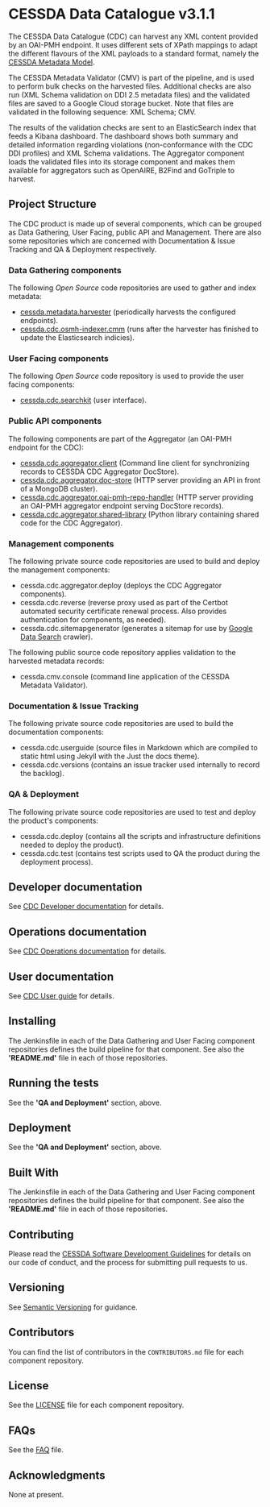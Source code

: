 # CESSDA Data Catalogue v3.1.1

The CESSDA Data Catalogue (CDC) can harvest any XML content provided by an OAI-PMH endpoint. It uses different sets of XPath mappings to adapt the different flavours of the XML payloads to a standard format, namely the [CESSDA Metadata Model](https://doi.org/10.5281/zenodo.4751455).

The CESSDA Metadata Validator (CMV) is part of the pipeline, and is used to perform bulk checks on the harvested files. Additional checks are also run (XML Schema validation on DDI 2.5 metadata files) and the validated files are saved to a Google Cloud storage bucket. Note that files are validated in the following sequence: XML Schema; CMV.

The results of the validation checks are sent to an ElasticSearch index that feeds a Kibana dashboard. The dashboard shows both summary and detailed information regarding violations (non-conformance with the CDC DDI profiles) and XML Schema validations. The Aggregator component loads the validated files into its storage component and makes them available for aggregators such as OpenAIRE, B2Find and GoTriple to harvest.  

## Project Structure

The CDC product is made up of several components, which can be grouped as Data Gathering, User Facing, public API and Management. There are also some repositories which are concerned with Documentation & Issue Tracking and QA & Deployment respectively.

### Data Gathering components

The following *Open Source* code repositories are used to gather and index metadata:

- [cessda.metadata.harvester](https://bitbucket.org/cessda/cessda.metadata.harvester) (periodically harvests the configured endpoints).
- [cessda.cdc.osmh-indexer.cmm](https://bitbucket.org/cessda/cessda.cdc.osmh-indexer.cmm) (runs after the harvester has finished to update the Elasticsearch indicies).

### User Facing components

The following *Open Source* code repository is used to provide the user facing components:

- [cessda.cdc.searchkit](https://bitbucket.org/cessda/cessda.cdc.searchkit) (user interface).

### Public API components

The following components are part of the Aggregator (an OAI-PMH endpoint for the CDC):

- [cessda.cdc.aggregator.client](https://bitbucket.org/cessda/cessda.cdc.aggregator.client) (Command line client for synchronizing records to CESSDA CDC Aggregator DocStore).
- [cessda.cdc.aggregator.doc-store](https://bitbucket.org/cessda/cessda.cdc.aggregator.doc-store) (HTTP server providing an API in front of a MongoDB cluster).
- [cessda.cdc.aggregator.oai-pmh-repo-handler](https://bitbucket.org/cessda/cessda.cdc.aggregator.oai-pmh-repo-handler) (HTTP server providing an OAI-PMH aggregator endpoint serving DocStore records).
- [cessda.cdc.aggregator.shared-library](https://bitbucket.org/cessda/cessda.cdc.aggregator.shared-library) (Python library containing shared code for the CDC Aggregator).

### Management components

The following private source code repositories are used to build and deploy the management components:

- cessda.cdc.aggregator.deploy (deploys the CDC Aggregator components).
- cessda.cdc.reverse (reverse proxy used as part of the Certbot automated security certificate renewal process. Also provides authentication for components, as needed).
- cessda.cdc.sitemapgenerator (generates a sitemap for use by [Google Data Search](https://toolbox.google.com/datasetsearch) crawler).

The following public source code repository applies validation to the harvested metadata records:

- cessda.cmv.console (command line application of the CESSDA Metadata Validator).

### Documentation & Issue Tracking

The following private source code repositories are used to build the documentation components:

- cessda.cdc.userguide (source files in Markdown which are compiled to static html using Jekyll with the Just the docs theme).
- cessda.cdc.versions (contains an issue tracker used internally to record the backlog).

### QA & Deployment

The following private source code repositories are used to test and deploy the product's components:

- cessda.cdc.deploy (contains all the scripts and infrastructure definitions needed to deploy the product).
- cessda.cdc.test (contains test scripts used to QA the product during the deployment process).

## Developer documentation

See [CDC Developer documentation](DEVELOPER_DOCUMENTATION.md) for details.

## Operations documentation

See [CDC Operations documentation](OPERATIONS_DOCUMENTATION.md) for details.

## User documentation

See [CDC User guide](https://datacatalogue.cessda.eu/documentation/) for details.

## Installing

The Jenkinsfile in each of the Data Gathering and User Facing component repositories defines the build pipeline for that component. See also the **'README.md'** file in each of those repositories.

## Running the tests

See the **'QA and Deployment'** section, above.

## Deployment

See the **'QA and Deployment'** section, above.

## Built With

The Jenkinsfile in each of the Data Gathering and User Facing component repositories defines the build pipeline for that component. See also the **'README.md'** file in each of those repositories.

## Contributing

Please read the [CESSDA Software Development Guidelines](https://docs.tech.cessda.eu/software/ta-sw-dev-guide.html) for details on our code of conduct, and the process for submitting pull requests to us.

## Versioning

See [Semantic Versioning](https://semver.org/) for guidance.

## Contributors

You can find the list of contributors in the `CONTRIBUTORS.md` file for each component repository.

## License

See the [LICENSE](LICENSE) file for each component repository.

## FAQs

See the [FAQ](FAQ.md) file.

## Acknowledgments

None at present.
